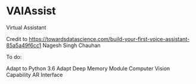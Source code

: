 # VAIAssist
Virtual Assistant

Credit to https://towardsdatascience.com/build-your-first-voice-assistant-85a5a49f6cc1
Nagesh Singh Chauhan

To do: 

Adapt to Python 3.6 
Adapt Deep Memory Module
Computer Vision Capability
AR Interface
